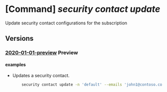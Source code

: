 # [Command] _security contact update_

Update security contact configurations for the subscription

## Versions

### [2020-01-01-preview](/Resources/mgmt-plane/L3N1YnNjcmlwdGlvbnMve30vcHJvdmlkZXJzL21pY3Jvc29mdC5zZWN1cml0eS9zZWN1cml0eWNvbnRhY3RzL3t9/2020-01-01-preview.xml) **Preview**

<!-- mgmt-plane /subscriptions/{}/providers/microsoft.security/securitycontacts/{} 2020-01-01-preview -->

#### examples

- Updates a security contact.
    ```bash
        security contact update -n 'default' --emails 'john1@contoso.com;jane@contoso.com' --phone '214-275-4038' --notifications-by-role '{"state":"On","roles":["Owner"]}' --alert-notifications '{"state":"On","minimalSeverity":"Low"}'
    ```
